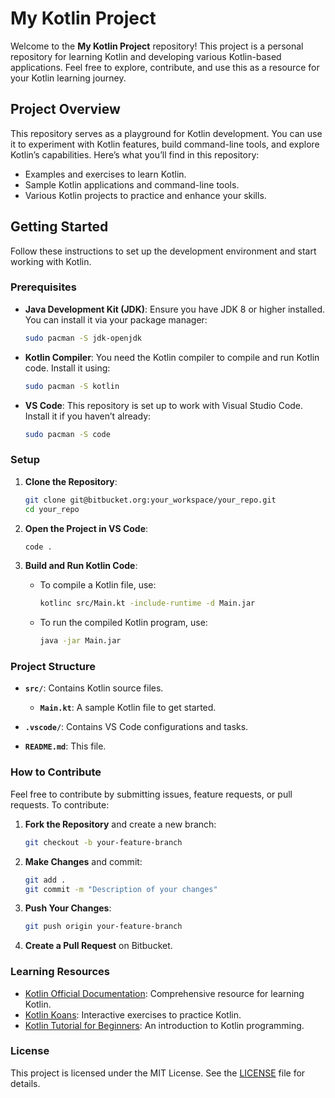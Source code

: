 # My Kotlin Project

Welcome to the **My Kotlin Project** repository! This project is a personal repository for learning Kotlin and developing various Kotlin-based applications. Feel free to explore, contribute, and use this as a resource for your Kotlin learning journey.

## Project Overview

This repository serves as a playground for Kotlin development. You can use it to experiment with Kotlin features, build command-line tools, and explore Kotlin’s capabilities. Here’s what you’ll find in this repository:

- Examples and exercises to learn Kotlin.
- Sample Kotlin applications and command-line tools.
- Various Kotlin projects to practice and enhance your skills.

## Getting Started

Follow these instructions to set up the development environment and start working with Kotlin.

### Prerequisites

- **Java Development Kit (JDK)**: Ensure you have JDK 8 or higher installed. You can install it via your package manager:
  ```bash
  sudo pacman -S jdk-openjdk
  ```
  
- **Kotlin Compiler**: You need the Kotlin compiler to compile and run Kotlin code. Install it using:
  ```bash
  sudo pacman -S kotlin
  ```

- **VS Code**: This repository is set up to work with Visual Studio Code. Install it if you haven’t already:
  ```bash
  sudo pacman -S code
  ```

### Setup

1. **Clone the Repository**:

   ```bash
   git clone git@bitbucket.org:your_workspace/your_repo.git
   cd your_repo
   ```

2. **Open the Project in VS Code**:

   ```bash
   code .
   ```

3. **Build and Run Kotlin Code**:

   - To compile a Kotlin file, use:
     ```bash
     kotlinc src/Main.kt -include-runtime -d Main.jar
     ```
   
   - To run the compiled Kotlin program, use:
     ```bash
     java -jar Main.jar
     ```

### Project Structure

- **`src/`**: Contains Kotlin source files.
  - **`Main.kt`**: A sample Kotlin file to get started.
  
- **`.vscode/`**: Contains VS Code configurations and tasks.

- **`README.md`**: This file.

### How to Contribute

Feel free to contribute by submitting issues, feature requests, or pull requests. To contribute:

1. **Fork the Repository** and create a new branch:
   ```bash
   git checkout -b your-feature-branch
   ```

2. **Make Changes** and commit:
   ```bash
   git add .
   git commit -m "Description of your changes"
   ```

3. **Push Your Changes**:
   ```bash
   git push origin your-feature-branch
   ```

4. **Create a Pull Request** on Bitbucket.

### Learning Resources

- [Kotlin Official Documentation](https://kotlinlang.org/docs/home.html): Comprehensive resource for learning Kotlin.
- [Kotlin Koans](https://play.kotlinlang.org/koans/overview): Interactive exercises to practice Kotlin.
- [Kotlin Tutorial for Beginners](https://www.tutorialspoint.com/kotlin/index.htm): An introduction to Kotlin programming.

### License

This project is licensed under the MIT License. See the [LICENSE](LICENSE) file for details.

